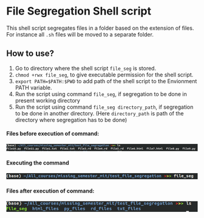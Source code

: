 # File Segregation Shell script

This shell script segregates files in a folder based on the extension of files. For instance all `.sh` files will be moved to a separate folder.

## How to use?
1. Go to directory where the shell script `file_seg` is stored. 
2. `chmod +rwx file_seg`, to give executable permission for the shell script.
3. `export PATH=$PATH:$PWD` to add path of the shell script to the Envionment PATH variable.
4. Run the script using command `file_seg`, if segregation to be done in present working directory
5. Run the script using command `file_seg directory_path`, if segregation to be done in another directory. (Here `directory_path` is path of the directory where segregation has to be done)

#### Files before execution of command:

![alt text](https://github.com/pprakarsh/File_segregation_bash_script/blob/master/ls_file_seg_before.png)

#### Executing the command
![alt text](https://github.com/pprakarsh/File_segregation_bash_script/blob/master/command_file_seg.png)

#### Files after execution of command:
![alt text](https://github.com/pprakarsh/File_segregation_bash_script/blob/master/ls_file_seg_after.png)

